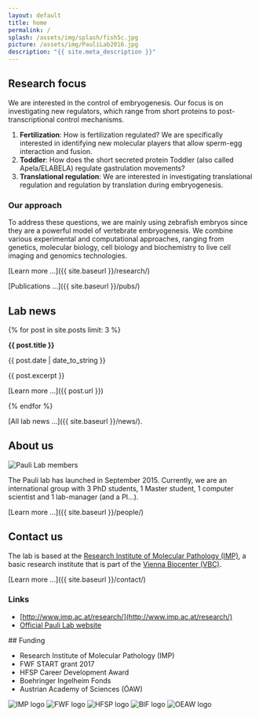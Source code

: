 ```yaml
---
layout: default
title: home
permalink: /
splash: /assets/img/splash/fish5c.jpg
picture: /assets/img/PauliLab2016.jpg
description: "{{ site.meta_description }}"
---
```

<div class="row">
<div class="col-sm-4" markdown="1">

## Research focus

We are interested in the control of embryogenesis. Our focus is on
investigating new regulators, which range from short proteins to
post-transcriptional control mechanisms.

1. **Fertilization**: How is fertilization regulated? We are specifically
   interested in identifying new molecular players that allow sperm-egg
   interaction and fusion.
2. **Toddler**: How does the short secreted protein Toddler (also called
   Apela/ELABELA) regulate gastrulation movements?
3. **Translational regulation**: We are interested in investigating
   translational regulation and regulation by translation during embryogenesis.

### Our approach

To address these questions, we are mainly using zebrafish embryos since they
are a powerful model of vertebrate embryogenesis. We combine various
experimental and computational approaches, ranging from genetics, molecular
biology, cell biology and biochemistry to live cell imaging and genomics
technologies.

[Learn more &hellip;]({{ site.baseurl }}/research/)

[Publications &hellip;]({{ site.baseurl }}/pubs/)

</div>
<div class="col-sm-4" markdown="1">

## Lab news

{% for post in site.posts limit: 3 %}

**{{ post.title }}**

{{ post.date | date_to_string }}

{{ post.excerpt }}

[Learn more &hellip;]({{ post.url }})

{% endfor %}

[All lab news &hellip;]({{ site.baseurl }}/news/).

</div>
<div class="col-sm-4" markdown="1">

## About us

<img class="img-responsive" src="{{ site.baseurl }}/assets/img/PauliLab2017.jpg" alt="Pauli Lab members">

The Pauli lab has launched in September 2015. Currently, we are an international
group with 3 PhD students, 1 Master student, 1 computer scientist and 1
lab-manager (and a PI...).

[Learn more &hellip;]({{ site.baseurl }}/people/)

## Contact us

The lab is based at the
[Research Institute of Molecular Pathology (IMP)](http://www.imp.ac.at/), a
basic research institute that is part of the
[Vienna Biocenter (VBC)](http://www.viennabiocenter.org).

[Learn more &hellip;]({{ site.baseurl }}/contact/)

### Links

* [http://www.imp.ac.at/research/](http://www.imp.ac.at/research/)
* [Official Pauli Lab website](https://www.imp.ac.at/research/research-groups/andrea-pauli/research/)

</div>

<div class="col-sm-12" markdown="1">
## Funding

<div class="sr-only">

* Research Institute of Molecular Pathology (IMP)
* FWF START grant 2017
* HFSP Career Development Award
* Boehringer Ingelheim Fonds
* Austrian Academy of Sciences (ÖAW)

</div>
<div class="funding" aria-hidden="true">

<img src="{{ site.baseurl }}/assets/img/logo/imp1-400px.png" alt="IMP logo" title="Research Institute of Molecular Pathology (IMP)">
<img src="{{ site.baseurl }}/assets/img/logo/fwf-400px.png" alt="FWF logo" title="FWF START grant 2017">
<img src="{{ site.baseurl }}/assets/img/logo/hfsp-110px.png" alt="HFSP logo" title="HFSP Career Development Award">
<img src="{{ site.baseurl }}/assets/img/logo/bif-400px.png" alt="BIF logo" title="Boehringer Ingelheim Fonds">
<img src="{{ site.baseurl }}/assets/img/logo/oeaw-400px.png" alt="OEAW logo" title="Austrian Academy of Sciences (ÖAW)">

</div>


</div>
</div>
